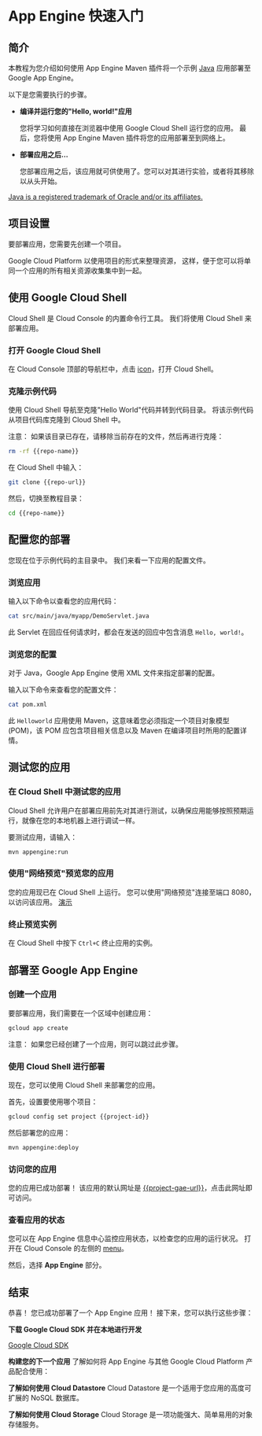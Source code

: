 # App Engine 快速入门

<walkthrough-test-start-page url="/getting-started?tutorial=java_gae_quickstart_2"/>

<walkthrough-tutorial-url url="https://cloud.google.com/appengine/docs/java/quickstart"/>

<walkthrough-watcher-constant key="repo-url" value="https://github.com/GoogleCloudPlatform/appengine-try-java" />

<walkthrough-watcher-constant key="repo-name" value="appengine-try-java"/>

## 简介

本教程为您介绍如何使用 App Engine Maven 插件将一个示例 [Java][java] 应用部署至 Google App Engine。

以下是您需要执行的步骤。

*   **编译并运行您的"Hello, world!"应用**

    您将学习如何直接在浏览器中使用 Google Cloud Shell 运行您的应用。 最后，您将使用 App Engine Maven
    插件将您的应用部署至到网络上。

*   **部署应用之后…**

    您部署应用之后，该应用就可供使用了。您可以对其进行实验，或者将其移除以从头开始。

[Java is a registered trademark of Oracle and/or its affiliates.](walkthrough://footnote)

<walkthrough-devshell-precreate/>

## 项目设置

要部署应用，您需要先创建一个项目。

Google Cloud Platform 以使用项目的形式来整理资源， 这样，便于您可以将单同一个应用的所有相关资源收集集中到一起。

<walkthrough-project-setup/>

## 使用 Google Cloud Shell

Cloud Shell 是 Cloud Console 的内置命令行工具。 我们将使用 Cloud Shell 来部署应用。

### 打开 Google Cloud Shell

在 Cloud Console 顶部的导航栏中，点击 <walkthrough-cloud-shell-icon/>
[icon](walkthrough://spotlight-pointer?spotlightId=devshell-activate-button)，打开
Cloud Shell。

### 克隆示例代码

使用 Cloud Shell 导航至克隆"Hello World"代码并转到代码目录。 将该示例代码从项目代码库克隆到 Cloud Shell 中。

注意： 如果该目录已存在，请移除当前存在的文件，然后再进行克隆：

```bash
rm -rf {{repo-name}}
```

在 Cloud Shell 中输入：

```bash
git clone {{repo-url}}
```

然后，切换至教程目录：

```bash
cd {{repo-name}}
```

## 配置您的部署

您现在位于示例代码的主目录中。 我们来看一下应用的配置文件。

### 浏览应用

输入以下命令以查看您的应用代码：

```bash
cat src/main/java/myapp/DemoServlet.java
```

此 Servlet 在回应任何请求时，都会在发送的回应中包含消息 `Hello, world!`。

### 浏览您的配置

对于 Java，Google App Engine 使用 XML 文件来指定部署的配置。

输入以下命令来查看您的配置文件：

```bash
cat pom.xml
```

此 `Helloworld` 应用使用 Maven，这意味着您必须指定一个项目对象模型 (POM)，该 POM 应包含项目相关信息以及 Maven
在编译项目时所用的配置详情。

## 测试您的应用

### 在 Cloud Shell 中测试您的应用

Cloud Shell 允许用户在部署应用前先对其进行测试，以确保应用能够按照预期运行，就像在您的本地机器上进行调试一样。

要测试应用，请输入：

```bash
mvn appengine:run
```

<walkthrough-test-code-output
  text="module .* running at|Dev App Server is now running" />

### 使用"网络预览"预览您的应用

您的应用现已在 Cloud Shell 上运行。 您可以使用"网络预览"<walkthrough-web-preview-icon/>连接至端口
8080，以访问该应用。
[演示](walkthrough://spotlight-pointer?spotlightId=devshell-web-preview-button)

### 终止预览实例

在 Cloud Shell 中按下 `Ctrl+C` 终止应用的实例。

## 部署至 Google App Engine

### 创建一个应用

要部署应用，我们需要在一个区域中创建应用：

```bash
gcloud app create
```

注意： 如果您已经创建了一个应用，则可以跳过此步骤。

### 使用 Cloud Shell 进行部署

现在，您可以使用 Cloud Shell 来部署您的应用。

首先，设置要使用哪个项目：

```bash
gcloud config set project {{project-id}}
```

然后部署您的应用：

```bash
mvn appengine:deploy
```

<walkthrough-test-code-output text="Deployed (module|service)" />

### 访问您的应用

您的应用已成功部署！ 该应用的默认网址是
[{{project-gae-url}}](http://{{project-gae-url}})，点击此网址即可访问。

### 查看应用的状态

您可以在 App Engine 信息中心监控应用状态，以检查您的应用的运行状况。 打开在 Cloud Console 的左侧的
[menu](walkthrough://spotlight-pointer?spotlightId=console-nav-menu)。

然后，选择 **App Engine** 部分。

<walkthrough-menu-navigation sectionId="APPENGINE_SECTION"/>

## 结束

<walkthrough-conclusion-trophy/>

恭喜！ 您已成功部署了一个 App Engine 应用！ 接下来，您可以执行这些步骤：

**下载 Google Cloud SDK 并在本地进行开发**

[Google Cloud SDK][cloud-sdk-installer]

**构建您的下一个应用** 了解如何将 App Engine 与其他 Google Cloud Platform 产品配合使用：

<walkthrough-tutorial-card
  url="appengine/docs/java/datastore/"
  icon="DATASTORE_SECTION"
  label="datastore">
**了解如何使用 Cloud Datastore**
Cloud Datastore 是一个适用于您应用的高度可扩展的 NoSQL 数据库。
</walkthrough-tutorial-card>

<walkthrough-tutorial-card
  url="appengine/docs/java/googlecloudstorageclient/setting-up-cloud-storage/"
  icon="STORAGE_SECTION"
  label="cloudStorage">
**了解如何使用 Cloud Storage**
Cloud Storage 是一项功能强大、简单易用的对象存储服务。
</walkthrough-tutorial-card>

[java]: https://java.com/
[cloud-sdk-installer]: https://cloud.google.com/sdk/downloads#interactive
